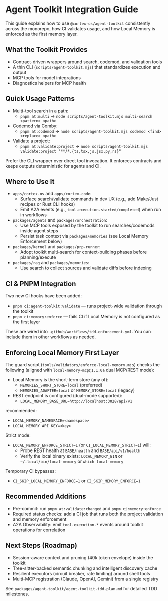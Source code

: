 # Agent Toolkit Integration Guide

This guide explains how to use `@cortex-os/agent-toolkit` consistently across the monorepo, how CI validates usage, and how Local Memory is enforced as the first memory layer.

## What the Toolkit Provides

- Contract-driven wrappers around search, codemod, and validation tools
- A thin CLI (`scripts/agent-toolkit.mjs`) that standardizes execution and output
- MCP tools for model integrations
- Diagnostics helpers for MCP health

## Quick Usage Patterns

- Multi-tool search in a path:
  - `pnpm at:multi` → `node scripts/agent-toolkit.mjs multi-search <pattern> <path>`
- Codemod via Comby:
  - `pnpm at:codemod` → `node scripts/agent-toolkit.mjs codemod <find> <replace> <path>`
- Validate a project:
  - `pnpm at:validate:project` → `node scripts/agent-toolkit.mjs validate:project "**/*.{ts,tsx,js,jsx,py,rs}"`

Prefer the CLI wrapper over direct tool invocation. It enforces contracts and keeps outputs deterministic for agents and CI.

## Where to Use It

- `apps/cortex-os` and `apps/cortex-code`:
  - Surface search/validate commands in dev UX (e.g., add Make/Just recipes or Rust CLI hooks)
  - Emit A2A events (e.g., `tool.execution.started/completed`) when run in workflows
- `packages/agents` and `packages/orchestration`:
  - Use MCP tools exposed by the toolkit to run searches/codemods inside agent steps
  - Persist task context via `packages/memories` (see Local Memory Enforcement below)
- `packages/kernel` and `packages/prp-runner`:
  - Adopt toolkit multi-search for context-building phases before planning/execute
- `packages/rag` and `packages/memories`:
  - Use search to collect sources and validate diffs before indexing

## CI & PNPM Integration

Two new CI hooks have been added:

- `pnpm ci:agent-toolkit:validate` — runs project-wide validation through the toolkit
- `pnpm ci:memory:enforce` — fails CI if Local Memory is not configured as the first layer

These are wired into `.github/workflows/tdd-enforcement.yml`. You can include them in other workflows as needed.

## Enforcing Local Memory First Layer

The guard script (`tools/validators/enforce-local-memory.mjs`) checks the following (aligned with `local-memory-mcp@1.1.0a` dual MCP/REST mode):

- Local Memory is the short-term store (any of):
  - `MEMORIES_SHORT_STORE=local` (preferred)
  - `MEMORIES_ADAPTER=local` or `MEMORY_STORE=local` (legacy)
- REST endpoint is configured (dual-mode supported):
  - `LOCAL_MEMORY_BASE_URL=http://localhost:3028/api/v1`

recommended:

- `LOCAL_MEMORY_NAMESPACE=<namespace>`
- `LOCAL_MEMORY_API_KEY=<key>`

Strict mode:

- `LOCAL_MEMORY_ENFORCE_STRICT=1` (or `CI_LOCAL_MEMORY_STRICT=1`) will:
  - Probe REST health at `BASE/health` and `BASE/api/v1/health`
  - Verify the local binary exists: `LOCAL_MEMORY_BIN` or `~/.local/bin/local-memory` or `which local-memory`

Temporary CI bypasses:

- `CI_SKIP_LOCAL_MEMORY_ENFORCE=1` or `CI_SKIP_MEMORY_ENFORCE=1`

## Recommended Additions

- Pre-commit: run `pnpm at:validate:changed` and `pnpm ci:memory:enforce`
- Required status checks: add a CI job that runs both the project validation and memory enforcement
- A2A Observability: emit `tool.execution.*` events around toolkit operations for correlation

## Next Steps (Roadmap)

- Session-aware context and pruning (40k token envelope) inside the toolkit
- Tree-sitter-backed semantic chunking and intelligent discovery cache
- Resilient executors (circuit breaker, rate limiting) around shell tools
- Multi-MCP registration (Claude, OpenAI, Gemini) from a single registry

See `packages/agent-toolkit/agent-toolkit-tdd-plan.md` for detailed TDD milestones.

